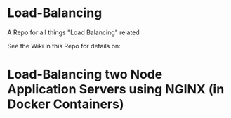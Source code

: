 # Load-Balancing
A Repo for all things "Load Balancing" related

See the Wiki in this Repo for details on:

# Load-Balancing two Node Application Servers using NGINX (in Docker Containers)


